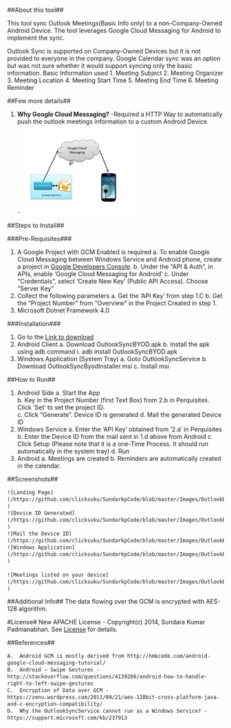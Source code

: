##About this tool##

This tool sync Outlook Meetings(Basic Info only) to a non-Company-Owned Android Device. The tool leverages Google Cloud Messaging for Android to implement the 
sync. 

Outlook Sync is supported on Company-Owned Devices but it is not provided to everyone in the company. Google Calendar sync was an option but was not sure 
whether it would support syncing only the basic information. Basic Information used
	1. Meeting Subject
	2. Meeting Organizer
	3. Meeting Location
	4. Meeting Start Time
	5. Meeting End Time
	6. Meeting Reminder

##Few more details##

  1. **Why Google Cloud Messaging?**
     -Required a HTTP Way to automatically push the outlook meetings information to a custom Android Device. 
  
  
	 -![alt text](https://github.com/clicksuku/SundarkpCode/blob/master/Images/OutlookSyncServiceForBYOD_Design.png "Solution Design")	 
     
##Steps to Install##

###Pre-Requisites###
  
1. A Google Project with GCM Enabled is required
	a.	To enable Google Cloud Messaging between Windows Service and Android phone, create a project in [Google Developers Console](https://console.developers.google.com/project). 
	b.	Under the “API & Auth”, in APIs, enable ‘Google Cloud Messaging for Android’
	c.	Under “Credentials”, select ‘Create New Key’ (Public API Access). Choose “Server Key”
2.	Collect the following parameters
	a.	Get the ‘API Key’ from step 1.C 
	b.	Get the “Project Number” from “Overview” in the Project Created in step 1.
3. Microsoft Dotnet Framework 4.0


###Installation###
  
1.	Go to the [Link to download](https://drive.google.com/folderview?id=0BxO_wd5xBtRWfjJxNVlzTURtWlRtcXdSdTZXQkoyZjZ1MmRISk5GS3h4QVdQX2FoeVdLekk&usp=sharing_eid&invite=CO_E0ik)
2.	Android Client
	a.	Download OutlookSyncBYOD.apk
	b.	Install the apk using adb command
		i. adb install OutlookSyncBYOD.apk
3.	Windows Application (System Tray)
	a.	Goto OutlookSyncService
	b.	Download OutlookSyncByodInstaller.msi
	c.	Install msi

     
##How to Run##
1.	Android Side
	a.	Start the App	
	b.	Key in the Project Number (first Text Box) from 2.b in Perquisites. Click ‘Set’ to set the project ID.		
	c.	Click “Generate”. Device ID is generated
	d.	Mail the generated Device ID		
2.	Windows Service
	a.	Enter the ‘API Key’ obtained from ‘2.a’ in Perquisites
	b.	Enter the Device ID from the mail sent in 1.d above from Android
	c.	Click Setup (Please note that it is a one-Time Process. It should run automatically in the system tray)
	d.	Run			
3.	Android
	a.	Meetings are created
	b.	Reminders are automatically created in the calendar. 
	

##Screenshots##	

	![Landing Page](/https://github.com/clicksuku/SundarkpCode/blob/master/Images/OutlookBYODLandingPage.png )
    ![Device ID Generated](/https://github.com/clicksuku/SundarkpCode/blob/master/Images/OutlookBYODSetupScreen.png )
	![Mail the Device ID](/https://github.com/clicksuku/SundarkpCode/blob/master/Images/OutlookBYODDeviceID.png)
	![Windows Application](/https://github.com/clicksuku/SundarkpCode/blob/master/Images/OutlookBYODWinApp.png )
	
	![Meetings listed on your device](/https://github.com/clicksuku/SundarkpCode/blob/master/Images/OutlookBYODMeeting.png )
	
##Additional Info##
The data flowing over the GCM is encrypted with AES-128 algorithm. 

#License#
New APACHE License - Copyright(c) 2014, Sundara Kumar Padmanabhan. 
See [License](http://www.apache.org/licenses/LICENSE-2.0.html) for details.
    
##References##

    A.	Android GCM is mostly derived from http://hmkcode.com/android-google-cloud-messaging-tutorial/
	B.	Android – Swipe Gestures - http://stackoverflow.com/questions/4139288/android-how-to-handle-right-to-left-swipe-gestures
	C.	Encryption of Data over GCM - https://zenu.wordpress.com/2011/09/21/aes-128bit-cross-platform-java-and-c-encryption-compatibility/
	D.	Why the OutlookSyncService cannot run as a Windows Service? - https://support.microsoft.com/kb/237913 	

     
     
